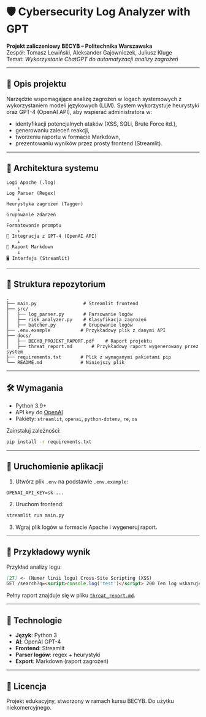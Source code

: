 
# 🛡️ Cybersecurity Log Analyzer with GPT

**Projekt zaliczeniowy BECYB – Politechnika Warszawska**  
Zespół: Tomasz Lewiński, Aleksander Gajowniczek, Juliusz Kluge  
Temat: *Wykorzystanie ChatGPT do automatyzacji analizy zagrożeń*

---

## 📌 Opis projektu

Narzędzie wspomagające analizę zagrożeń w logach systemowych z wykorzystaniem modeli językowych (LLM). System wykorzystuje heurystyki oraz GPT-4 (OpenAI API), aby wspierać administratora w:

- identyfikacji potencjalnych ataków (XSS, SQLi, Brute Force itd.),
- generowaniu zaleceń reakcji,
- tworzeniu raportu w formacie Markdown,
- prezentowaniu wyników przez prosty frontend (Streamlit).

---

## 🧩 Architektura systemu

```
Logi Apache (.log)
    ↓
Log Parser (Regex)
    ↓
Heurystyka zagrożeń (Tagger)
    ↓
Grupowanie zdarzeń
    ↓
Formatowanie promptu
    ↓
🔗 Integracja z GPT-4 (OpenAI API)
    ↓
📄 Raport Markdown
    ↓
🖥️ Interfejs (Streamlit)
```

---

## 📁 Struktura repozytorium

```
.
├── main.py                 # Streamlit frontend
├── src/
│   ├── log_parser.py       # Parsowanie logów
│   ├── risk_analyzer.py    # Klasyfikacja zagrożeń
│   ├── batcher.py          # Grupowanie logów
├── .env.example           # Przykładowy plik z danymi API
├── docs/
│   ├── BECYB_PROJEKT_RAPORT.pdf    # Raport projektu
│   ├── threat_report.md       # Przykładowy raport wygenerowany przez system
├── requirements.txt       # Plik z wymaganymi pakietami pip
└── README.md              # Niniejszy plik

```

---

## 🛠️ Wymagania

- Python 3.9+
- API key do [OpenAI](https://platform.openai.com/account/api-keys)
- Pakiety: `streamlit`, `openai`, `python-dotenv`, `re`, `os`

Zainstaluj zależności:

```bash
pip install -r requirements.txt
```

---

## 🚀 Uruchomienie aplikacji

1. Utwórz plik `.env` na podstawie `.env.example`:

```env
OPENAI_API_KEY=sk-...
```

2. Uruchom frontend:

```bash
streamlit run main.py
```

3. Wgraj plik logów w formacie Apache i wygeneruj raport.

---

## 📎 Przykładowy wynik

Przykład analizy logu:

```markdown
[27] <- (Numer linii logu) Cross-Site Scripting (XSS)
GET /search?q=<script>console.log('test')</script> 200 Ten log wskazuje na próbę ataku XSS poprzez wstrzyknięcie skryptu JS w parametrze zapytania. Zalecenia: Implementuj ochronę przed XSS poprzez użycie eskapowania znaków i walidację danych wejściowych.
```

Pełny raport znajduje się w pliku [`threat_report.md`](./threat_report.md).

---

## 🧠 Technologie

- **Język**: Python 3
- **AI**: OpenAI GPT-4
- **Frontend**: Streamlit
- **Parser logów**: regex + heurystyki
- **Export**: Markdown (raport zagrożeń)

---

## 📄 Licencja

Projekt edukacyjny, stworzony w ramach kursu BECYB. Do użytku niekomercyjnego.
